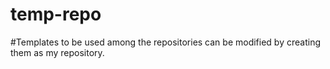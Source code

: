 # temp-repo
#Templates to be used among the repositories can be modified by creating them as my repository.
